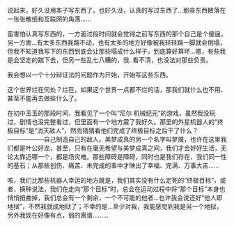 说起来，好久没用本子写东西了，也好久没，认真的写过东西了...那些东西散落在一张张散纸和互联网的角落......

蛮害怕认真写东西的，一方面过段时间就会觉得之前写东西的那个自己是个傻逼，另一方面...有太多东西我踹不动，也有太多的地方好像被我轻轻踹一脚就会倒塌，但我不知道我写下的东西到底会让那些塌成什么样子，到底算好算坏...嗯，有些我是会坚定的踹下去，但另一些乱七八糟的，我..看不清，也没法对那些负责。




我会想以一个十分辩证法的问题作为开始，开始写这些东西。

这个世界烂在何处？烂在，如果这个世界一点都不烂的话，那我们就什么也不用、甚至不能再去做些什么了。

在初中玉玉的那段时间，我看见了一个叫“尼尔 机械纪元”的游戏，虽然我没玩过，剧情也没完整看过，但里面有一个地方震了我好久。那里的外星机器人的“终极目标”是“消灭敌人”，然而猜猜看他们完成了终极目标之后干了什么？——————自己制造自己的敌人。美梦成真的另一个名字叫梦魇，也许在这里我们都是叶公好龙，甚至，只有在毫无希望与美梦成真之间，我们才会好好生活，无论太靠近哪一个，都是场灾难。那些障碍是障碍，同时也是我们存在、我们同一性的基石；从那些创伤、痛苦、未完成的事中才映出了幸福、完满、万事大吉......

咳，我们比那些机器人幸运的地方就是，我们其实没有什么定死的“终极目标”，或者，换种说法，我们在走向“那个目标”时，总会在运动过程中将“那个目标”本身也悄悄扭曲掉，我们总会有一个剩余，一个不可能的他者...也许我会说还好“他人即地狱”，不然我就成地狱了；不幸的是...至少对我，我能感觉到我是另一个地狱，另外我现在好像有点，弱的离谱.........
